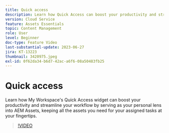```yaml
---
title: Quick access
description: Learn how Quick Access can boost your productivity and streamline your workflow by serving as your personal lens into AEM Assets, keeping all the assets you need for your assigned tasks at your fingertips.
version: Cloud Service
feature: Assets Essentials
topic: Content Management
role: User
level: Beginner
doc-type: Feature Video
last-substantial-update: 2023-06-27
jira: KT-13223
thumbnail: 3420975.jpeg
exl-id: 0f62da34-b6d7-42ac-a6f6-08a50483fb25
---
```

# Quick access

Learn how My Workspace's Quick Access widget can boost your productivity and streamline your workflow by serving as your personal lens into AEM Assets, keeping all the assets you need for your assigned tasks at your fingertips.

>[!VIDEO](https://video.tv.adobe.com/v/3420975/?learn=on)
